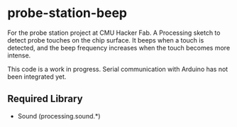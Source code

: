 # probe-station-beep
For the probe station project at CMU Hacker Fab.
A Processing sketch to detect probe touches on the chip surface.
It beeps when a touch is detected, and the beep frequency increases when the touch becomes more intense.

This code is a work in progress.
Serial communication with Arduino has not been integrated yet.

## Required Library
- Sound (processing.sound.*)
